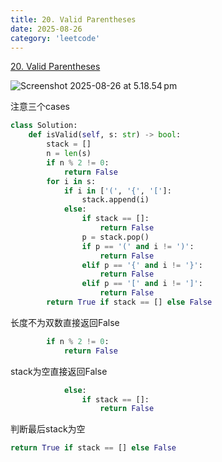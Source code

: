 ```yaml
---
title: 20. Valid Parentheses
date: 2025-08-26
category: 'leetcode'
---
```


[20. Valid Parentheses](https://leetcode.cn/problems/valid-parentheses/)

![Screenshot 2025-08-26 at 5.18.54 pm](assets/Screenshot%202025-08-26%20at%205.18.54%E2%80%AFpm.png)

注意三个cases

```python
class Solution:
    def isValid(self, s: str) -> bool:
        stack = []
        n = len(s)
        if n % 2 != 0:
            return False
        for i in s:
            if i in ['(', '{', '[']:
                stack.append(i)
            else:
                if stack == []:
                    return False
                p = stack.pop()
                if p == '(' and i != ')':
                    return False
                elif p == '{' and i != '}':
                    return False
                elif p == '[' and i != ']':
                    return False
        return True if stack == [] else False
```

长度不为双数直接返回False

```python
        if n % 2 != 0:
            return False
```

stack为空直接返回False

```python
            else:
                if stack == []:
                    return False
```

判断最后stack为空

```python
return True if stack == [] else False
```
